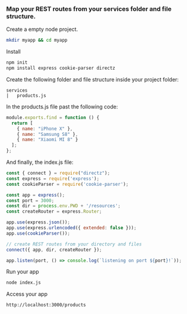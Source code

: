 
### Map your REST routes from your services folder and file structure.

Create a empty node project.

```bash
mkdir myapp && cd myapp
```

Install 

```bash
npm init
npm install express cookie-parser directz
```
Create the following folder and file structure inside your project folder:
```
services
|   products.js

```

In the products.js file past the following code:

```javascript
module.exports.find = function () {
  return [
    { name: "iPhone X" }, 
    { name: "Samsung S8" }, 
    { name: "Xiaomi MI 8" }
  ];
};
```

And finally, the index.js file:

```javascript 
const { connect } = require("directz");
const express = require('express');
const cookieParser = require('cookie-parser');

const app = express();
const port = 3000;
const dir = process.env.PWD + '/resources';
const createRouter = express.Router; 

app.use(express.json());
app.use(express.urlencoded({ extended: false }));
app.use(cookieParser());

// create REST routes from your directory and files
connect({ app, dir, createRouter });

app.listen(port, () => console.log(`listening on port ${port}!`));
```

Run your app
```bash
node index.js
```

Access your app

```bash
http://localhost:3000/products
```

